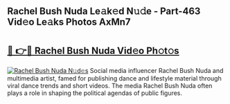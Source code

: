 ## Rachel Bush Nuda Le𝚊k𝚎d N𝚞𝚍e - Part-463 Vid𝚎o Le𝚊ks Photos AxMn7

# <h2><a href="http://fbba7d.evod.top/?m=Rachel+Bush+Nuda">🔗 👉🔴 Rachel Bush Nuda Vid𝚎o Ph𝚘t𝚘s</a></h2>

[![Rachel Bush Nuda N𝚞d𝚎s](https://i.imgur.com/8V9OHl7.gif)](http://fbba7d.evod.top/?m=Rachel+Bush+Nuda)
Social media influencer Rachel Bush Nuda and multimedia artist, famed for publishing dance and lifestyle material through viral dance trends and short videos. The media Rachel Bush Nuda often plays a role in shaping the political agendas of public figures. 
